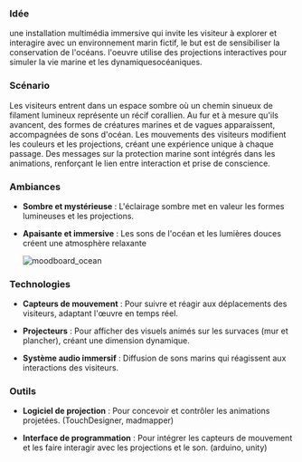 ### Idée

une installation multimédia immersive qui invite les visiteur à explorer et interagire avec un environnement marin fictif, le but est de sensibiliser la conservation de l'océans. l'oeuvre utilise des projections interactives pour simuler la vie marine et les dynamiquesocéaniques.

### Scénario

Les visiteurs entrent dans un espace sombre où un chemin sinueux de filament lumineux représente un récif corallien. Au fur et à mesure qu'ils avancent, des formes de créatures marines et de vagues apparaissent, accompagnées de sons d'océan. Les mouvements des visiteurs modifient les couleurs et les projections, créant une expérience unique à chaque passage. Des messages sur la protection marine sont intégrés dans les animations, renforçant le lien entre interaction et prise de conscience.

### Ambiances

- **Sombre et mystérieuse** : L'éclairage sombre met en valeur les formes lumineuses et les projections.

- **Apaisante et immersive** : Les sons de l'océan et les lumières douces créent une atmosphère relaxante

  ![moodboard_ocean](https://github.com/user-attachments/assets/b30a5d76-a3f7-43eb-8cae-58707702c25e)



### Technologies

- **Capteurs de mouvement** : Pour suivre et réagir aux déplacements des visiteurs, adaptant l'œuvre en temps réel.

- **Projecteurs** : Pour afficher des visuels animés sur les survaces (mur et plancher), créant une dimension dynamique.

- **Système audio immersif** : Diffusion de sons marins qui réagissent aux interactions des visiteurs.

### Outils

- **Logiciel de projection** : Pour concevoir et contrôler les animations projetées. (TouchDesigner, madmapper)

- **Interface de programmation** : Pour intégrer les capteurs de mouvement et les faire interagir avec les projections et le son. (arduino, unity)

